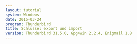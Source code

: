 ```yaml
---
layout: tutorial
system: Windows
date: 2015-03-24
program: Thunderbird
title: Schlüssel export und import
version: Thunderbird 31.5.0, Gpg4win 2.2.4, Enigmail 1.8
---
```


